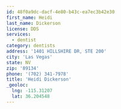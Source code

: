 ```yaml
---
id: 48f0a9dc-dacf-4e80-b43c-ea7ec3b42e30
first_name: Heidi
last_name: Dickerson
license: DDS
services:
  - dentist
category: dentists
address: '1401 HILLSHIRE DR, STE 200'
city: 'Las Vegas'
state: NV
zip: '89134'
phone: '(702) 341-7978'
title: 'Heidi Dickerson'
_geoloc:
  lng: -115.31207
  lat: 36.204548
---
```

